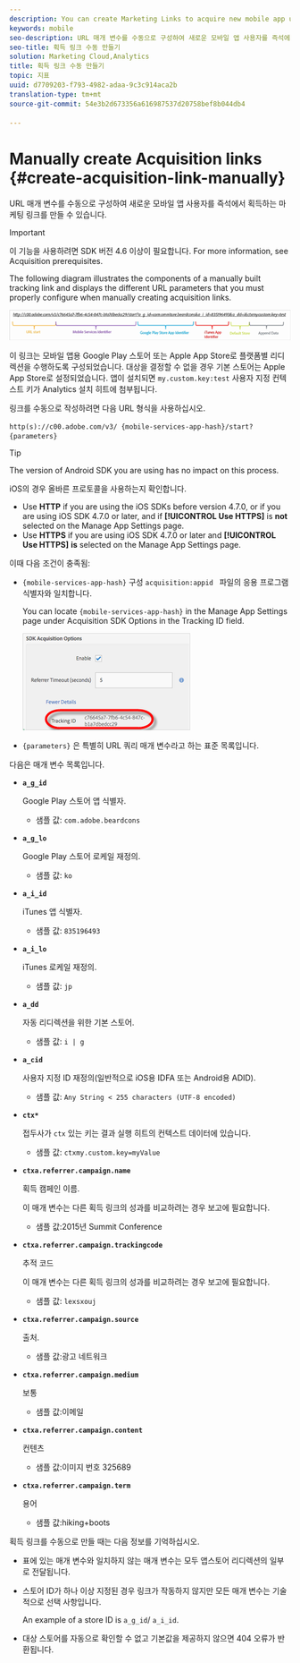 ```yaml
---
description: You can create Marketing Links to acquire new mobile app users on-the-fly by manually configuring the URL parameters.
keywords: mobile
seo-description: URL 매개 변수를 수동으로 구성하여 새로운 모바일 앱 사용자를 즉석에서 획득하는 마케팅 링크를 만들 수 있습니다.
seo-title: 획득 링크 수동 만들기
solution: Marketing Cloud,Analytics
title: 획득 링크 수동 만들기
topic: 지표
uuid: d7709203-f793-4982-adaa-9c3c914aca2b
translation-type: tm+mt
source-git-commit: 54e3b2d673356a616987537d20758bef8b044db4

---
```



# Manually create Acquisition links {#create-acquisition-link-manually}

URL 매개 변수를 수동으로 구성하여 새로운 모바일 앱 사용자를 즉석에서 획득하는 마케팅 링크를 만들 수 있습니다.

>[!IMPORTANT]
>
>이 기능을 사용하려면 SDK 버전 4.6 이상이 필요합니다. For more information, see Acquisition prerequisites.[](/help/using/acquisition-main/c-acquisition-prerequisites.md)

The following diagram illustrates the components of a manually built tracking link and displays the different URL parameters that you must properly configure when manually creating acquisition links.

![](assets/acquisition_url.png)

이 링크는 모바일 앱용 Google Play 스토어 또는 Apple App Store로 플랫폼별 리디렉션을 수행하도록 구성되었습니다. 대상을 결정할 수 없을 경우 기본 스토어는 Apple App Store로 설정되었습니다. 앱이 설치되면 `my.custom.key:test` 사용자 지정 컨텍스트 키가 Analytics 설치 히트에 첨부됩니다.

링크를 수동으로 작성하려면 다음 URL 형식을 사용하십시오.

`http(s)://c00.adobe.com/v3/ {mobile-services-app-hash}/start? {parameters}`

>[!TIP]
>
>The version of Android SDK you are using has no impact on this process.

iOS의 경우 올바른 프로토콜을 사용하는지 확인합니다.

* Use **HTTP** if you are using the iOS SDKs before version 4.7.0, or if you are using iOS SDK 4.7.0 or later, and if **[!UICONTROL Use HTTPS]** is **not** selected on the Manage App Settings page.
* Use **HTTPS** if you are using iOS SDK 4.7.0 or later and **[!UICONTROL Use HTTPS]** **is** selected on the Manage App Settings page.

이때 다음 조건이 충족됨:

* `{mobile-services-app-hash}` 구성 `acquisition:appid ` 파일의 응용 프로그램 식별자와 일치합니다.

   You can locate `{mobile-services-app-hash}` in the Manage App Settings page under Acquisition SDK Options in the Tracking ID field.

   ![](assets/tracking-id.png)

* `{parameters}` 은 특별히 URL 쿼리 매개 변수라고 하는 표준 목록입니다.

다음은 매개 변수 목록입니다.

* **`a_g_id`**

   Google Play 스토어 앱 식별자.

   * 샘플 값: `com.adobe.beardcons`

* **`a_g_lo`**

   Google Play 스토어 로케일 재정의.

   * 샘플 값: `ko`

* **`a_i_id`**

   iTunes 앱 식별자.

   * 샘플 값: `835196493`

* **`a_i_lo`**

   iTunes 로케일 재정의.

   * 샘플 값: `jp`

* **`a_dd`**

   자동 리디렉션을 위한 기본 스토어.

   * 샘플 값: `i | g`

* **`a_cid`**

   사용자 지정 ID 재정의(일반적으로 iOS용 IDFA 또는 Android용 ADID).

   * 샘플 값: `Any String < 255 characters (UTF-8 encoded)`

* **`ctx*`**

   접두사가 `ctx` 있는 키는 결과 실행 히트의 컨텍스트 데이터에 있습니다.

   * 샘플 값: `ctxmy.custom.key=myValue`

* **`ctxa.referrer.campaign.name`**

   획득 캠페인 이름.

   이 매개 변수는 다른 획득 링크의 성과를 비교하려는 경우 보고에 필요합니다.

   * 샘플 값:2015년 Summit Conference

* **`ctxa.referrer.campaign.trackingcode`**

   추적 코드

   이 매개 변수는 다른 획득 링크의 성과를 비교하려는 경우 보고에 필요합니다.

   * 샘플 값: `lexsxouj`

* **`ctxa.referrer.campaign.source`**

   출처.

   * 샘플 값:광고 네트워크

* **`ctxa.referrer.campaign.medium`**

   보통

   * 샘플 값:이메일

* **`ctxa.referrer.campaign.content`**

   컨텐츠

   * 샘플 값:이미지 번호 325689

* **`ctxa.referrer.campaign.term`**

   용어

   * 샘플 값:hiking+boots


획득 링크를 수동으로 만들 때는 다음 정보를 기억하십시오.

* 표에 있는 매개 변수와 일치하지 않는 매개 변수는 모두 앱스토어 리디렉션의 일부로 전달됩니다.
* 스토어 ID가 하나 이상 지정된 경우 링크가 작동하지 않지만 모든 매개 변수는 기술적으로 선택 사항입니다.

   An example of a store ID is `a_g_id`/ `a_i_id`.

* 대상 스토어를 자동으로 확인할 수 없고 기본값을 제공하지 않으면 404 오류가 반환됩니다.

